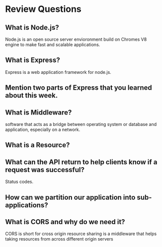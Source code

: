 # Review Questions

## What is Node.js?

Node.js is an open source server envioronment build on Chromes V8 engine to make fast and scalable applications.

## What is Express?

Express is a web application framework for node.js.

## Mention two parts of Express that you learned about this week.



## What is Middleware?

software that acts as a bridge between operating system or database and application, especially on a network. 

## What is a Resource?





## What can the API return to help clients know if a request was successful?

Status codes.

## How can we partition our application into sub-applications?



## What is CORS and why do we need it?

CORS is short for cross origin resource sharing is a middleware that helps taking resources from across different origin servers